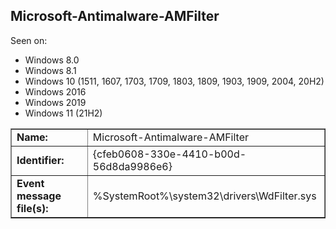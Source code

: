 ## Microsoft-Antimalware-AMFilter

Seen on:
* Windows 8.0
* Windows 8.1
* Windows 10 (1511, 1607, 1703, 1709, 1803, 1809, 1903, 1909, 2004, 20H2)
* Windows 2016
* Windows 2019
* Windows 11 (21H2)

<table border="1" class="docutils">
  <tbody>
    <tr>
      <td><b>Name:</b></td>
      <td>Microsoft-Antimalware-AMFilter</td>
    </tr>
    <tr>
      <td><b>Identifier:</b></td>
      <td>{cfeb0608-330e-4410-b00d-56d8da9986e6}</td>
    </tr>
    <tr>
      <td><b>Event message file(s):</b></td>
      <td>%SystemRoot%\system32\drivers\WdFilter.sys</td>
    </tr>
  </tbody>
</table>

&nbsp;

